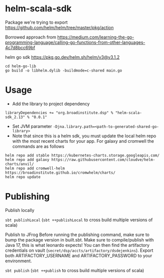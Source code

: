 # helm-scala-sdk

Package we're trying to export https://github.com/helm/helm/tree/master/pkg/action

Borrowed approach from https://medium.com/learning-the-go-programming-language/calling-go-functions-from-other-languages-4c7d8bcc69bf

helm go sdk https://pkg.go.dev/helm.sh/helm/v3@v3.1.2

```
cd helm-go-lib
go build -o libhelm.dylib -buildmode=c-shared main.go
```

# Usage
- Add the library to project dependency
```
libraryDependencies += "org.broadinstitute.dsp" % "helm-scala-sdk_2.13" % "0.0.1"
```

- Set JVM parameter `-Djna.library.path=<path-to-generated-shared-go-library>`
- Note that since this is a helm sdk, you must update the local helm repo with the most recent charts for your app. For galaxy and cromwell the commands are as follows
```
helm repo add stable https://kubernetes-charts.storage.googleapis.com/ 
helm repo add galaxy https://raw.githubusercontent.com/cloudve/helm-charts/anvil/ 
helm repo add cromwell-helm https://broadinstitute.github.io/cromwhelm/charts/
helm repo update
```

# Publishing
Publish locally

`sbt publishLocal` (`sbt ++publishLocal` to cross build multiple versions of scala)

Publish to JFrog
Before running the publishing command, make sure to bump the package version in built.sbt.
Make sure to compile/publish with Java 17, this is what leonardo expects!
You can then find the artifactory credentials on vault (`secret/dsp/accts/artifactory/dsdejenkins`).
Export both ARTIFACTORY_USERNAME and ARTIFACTORY_PASSWORD to your environment.

`sbt publish` (`sbt ++publish` to cross build multiple versions of scala)

